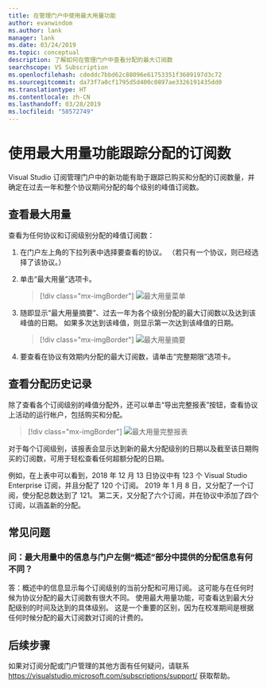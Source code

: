 ```yaml
---
title: 在管理门户中使用最大用量功能
author: evanwindom
ms.author: lank
manager: lank
ms.date: 03/24/2019
ms.topic: conceptual
description: 了解如何在管理门户中查看分配的最大订阅数
searchscope: VS Subscription
ms.openlocfilehash: cdeddc7bbd62c88096e61753351f3609197d3c72
ms.sourcegitcommit: da73f7a0cf1795d5d400c0897ae3326191435dd0
ms.translationtype: HT
ms.contentlocale: zh-CN
ms.lasthandoff: 03/28/2019
ms.locfileid: "58572749"
---
```

# <a name="using-the-maximum-usage-feature-to-track-the-number-of-assigned-subscriptions"></a>使用最大用量功能跟踪分配的订阅数

Visual Studio 订阅管理门户中的新功能有助于跟踪已购买和分配的订阅数量，并确定在过去一年和整个协议期间分配的每个级别的峰值订阅数。 

## <a name="viewing-maximum-usage"></a>查看最大用量

查看为任何协议和订阅级别分配的峰值订阅数：

1. 在门户左上角的下拉列表中选择要查看的协议。 （若只有一个协议，则已经选择了该协议。）

2. 单击“最大用量”选项卡。  
    > [!div class="mx-imgBorder"]
    > ![最大用量菜单](_img/maximum-usage/maximum-usage-menu.png)

3. 随即显示“最大用量摘要”、过去一年为各个级别分配的最大订阅数以及达到该峰值的日期。  如果多次达到该峰值，则显示第一次达到该峰值的日期。 
    > [!div class="mx-imgBorder"]
    > ![最大用量摘要](_img/maximum-usage/maximum-usage-summary.png)

4.  要查看在协议有效期内分配的最大订阅数，请单击“完整期限”选项卡。

## <a name="viewing-assignment-history"></a>查看分配历史记录

除了查看各个订阅级别的峰值分配外，还可以单击“导出完整报表”按钮，查看协议上活动的运行帐户，包括购买和分配。  

> [!div class="mx-imgBorder"]
> ![最大用量完整报表](_img/maximum-usage/maximum-usage-full-report.png)

对于每个订阅级别，该报表会显示达到新的最大分配级别的日期以及截至该日期购买的订阅数，可用于轻松查看任何超额分配的日期。  

例如，在上表中可以看到，2018 年 12 月 13 日协议中有 123 个 Visual Studio Enterprise 订阅，并且分配了 120 个订阅。  2019 年 1 月 8 日，又分配了一个订阅，使分配总数达到了 121。  第二天，又分配了六个订阅，并在协议中添加了四个订阅，以涵盖新的分配。  

## <a name="frequently-asked-questions"></a>常见问题
### <a name="q-how-is-the-information-in-the-maximum-usage-different-from-the-assignment-information-available-in-the-overview-section-on-the-left-side-of-the-portal"></a>问：最大用量中的信息与门户左侧“概述”部分中提供的分配信息有何不同？

答：概述中的信息显示每个订阅级别的当前分配和可用订阅。  这可能与在任何时候为协议分配的最大订阅数有很大不同。  使用最大用量功能，可查看达到最大分配级别的时间及达到的具体级别。  这是一个重要的区别，因为在校准期间是根据任何时候分配的最大订阅数对订阅的计费的。 

## <a name="next-steps"></a>后续步骤
如果对订阅分配或门户管理的其他方面有任何疑问，请联系 https://visualstudio.microsoft.com/subscriptions/support/ 获取帮助。 